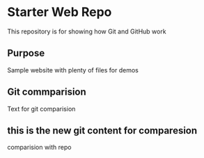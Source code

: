 # Starter Web Repo

This repository is for showing how Git and GitHub work

## Purpose

Sample website with plenty of files for demos

## Git commparision
Text for git comparision

## this is the new git content for comparesion
comparision with repo
